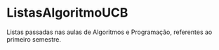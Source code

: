 # ListasAlgoritmoUCB
Listas passadas nas aulas de Algoritmos e Programação, referentes ao primeiro semestre.
